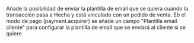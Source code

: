 Añade la posibilidad de enviar la plantilla de email que se quiera cuando la transacción pasa a Hecha y está vinculado con un pedido de venta.
Eb el modo de pago (payment.acquirer) se añade un campo "Plantilla email cliente" para configurar la plantilla de email que se enviará al cliente si se quiere
